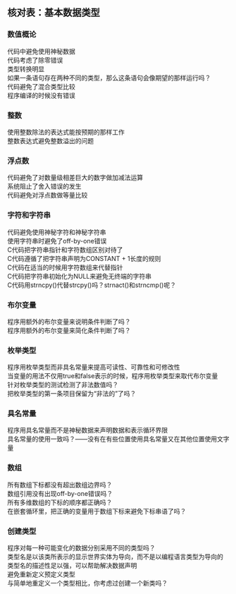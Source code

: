 ## 核对表：基本数据类型

### 数值概论

代码中避免使用神秘数据  
代码考虑了除零错误  
类型转换明显  
如果一条语句存在两种不同的类型，那么这条语句会像期望的那样运行吗？  
代码避免了混合类型比较  
程序编译的时候没有错误  

### 整数

使用整数除法的表达式能按预期的那样工作  
整数表达式避免整数溢出的问题  

### 浮点数

代码避免了对数量级相差巨大的数字做加减法运算  
系统阻止了舍入错误的发生  
代码避免对浮点数做等量比较

### 字符和字符串

代码避免使用神秘字符和神秘字符串  
使用字符串时避免了off-by-one错误  
C代码把字符串指针和字符数组区别对待了  
C代码遵循了把字符串声明为CONSTANT + 1长度的规则  
C代码在适当的时候用字符数组来代替指针  
C代码把字符串初始化为NULL来避免无终端的字符串  
C代码用strncpy()代替strcpy()吗？strnact()和strncmp()呢？  

### 布尔变量

程序用额外的布尔变量来说明条件判断了吗？  
程序用额外的布尔变量来简化条件判断了吗？

### 枚举类型

程序用枚举类型而非具名常量来提高可读性、可靠性和可修改性  
当变量的用法不仅用true和false表示的时候，程序用枚举类型来取代布尔变量  
针对枚举类型的测试检测了非法数值吗？  
把枚举类型的第一条项目保留为“非法的”了吗？  

### 具名常量

程序用具名常量而不是神秘数据来声明数据和表示循环界限  
具名常量的使用一致吗？——没有在有些位置使用具名常量又在其他位置使用文字量  

### 数组

所有数组下标都没有超出数组边界吗？  
数组引用没有出现off-by-one错误吗？  
所有多维数组的下标的顺序都正确吗？  
在嵌套循环里，把正确的变量用于数组下标来避免下标串语了吗？  

### 创建类型

程序对每一种可能变化的数据分别采用不同的类型吗？  
类型名是以该类所表示的显示世界实体为导向，而不是以编程语言类型为导向的  
类型名的描述性足以强，可以帮助解决数据声明  
避免重新定义预定义类型  
与简单地重定义一个类型相比，你考虑过创建一个新类吗？  
